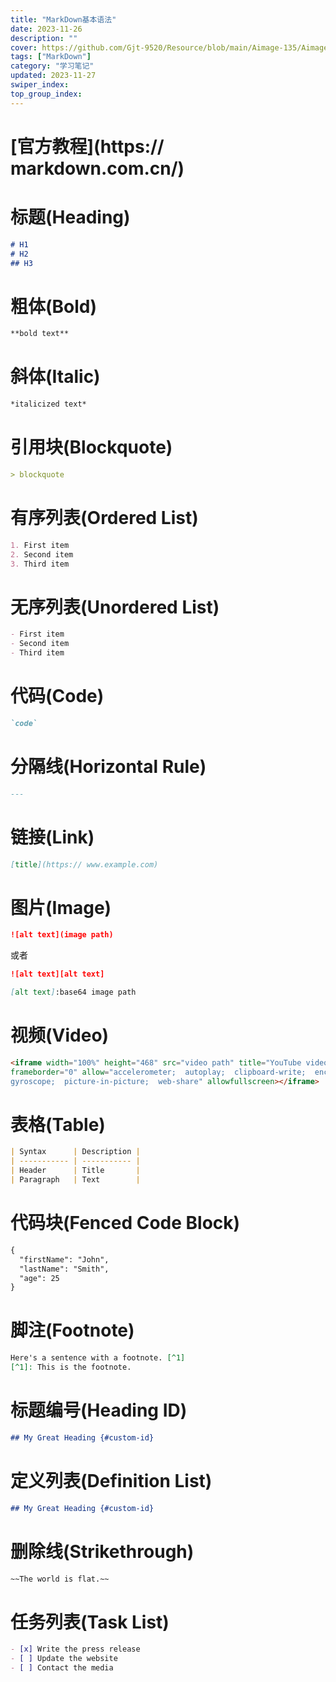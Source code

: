 ```yaml
---
title: "MarkDown基本语法"
date: 2023-11-26
description: ""
cover: https://github.com/Gjt-9520/Resource/blob/main/Aimage-135/Aimage93.jpg?raw=true
tags: ["MarkDown"]
category: "学习笔记"
updated: 2023-11-27
swiper_index: 
top_group_index: 
---
```


# [官方教程](https:// markdown.com.cn/)

# 标题(Heading)

```markdown
# H1
# H2
## H3
```

# 粗体(Bold)

```markdown
**bold text**
```

# 斜体(Italic)

```markdown
*italicized text*
```

# 引用块(Blockquote)

```markdown
> blockquote
```

# 有序列表(Ordered List)

```markdown
1. First item
2. Second item
3. Third item
```

# 无序列表(Unordered List)

```markdown
- First item
- Second item
- Third item
```

# 代码(Code)

```markdown
`code`
```

# 分隔线(Horizontal Rule)	

```markdown
---
```

# 链接(Link)

```markdown
[title](https:// www.example.com)
```

# 图片(Image)

```markdown
![alt text](image path)
```

或者

```markdown
![alt text][alt text]

[alt text]:base64 image path
```

# 视频(Video)

```markdown
<iframe width="100%" height="468" src="video path" title="YouTube video player" 
frameborder="0" allow="accelerometer;  autoplay;  clipboard-write;  encrypted-media;  
gyroscope;  picture-in-picture;  web-share" allowfullscreen></iframe>
```

# 表格(Table)

```markdown
| Syntax      | Description |
| ----------- | ----------- |
| Header      | Title       |
| Paragraph   | Text        |
```

# 代码块(Fenced Code Block)

```markdown
{
  "firstName": "John",
  "lastName": "Smith",
  "age": 25
}
```

# 脚注(Footnote)

```markdown
Here's a sentence with a footnote. [^1]
[^1]: This is the footnote.
```

# 标题编号(Heading ID)

```markdown
## My Great Heading {#custom-id}
```

# 定义列表(Definition List)

```markdown
## My Great Heading {#custom-id}
```
# 删除线(Strikethrough)

```markdown
~~The world is flat.~~
```
# 任务列表(Task List)

```markdown
- [x] Write the press release
- [ ] Update the website
- [ ] Contact the media
```
